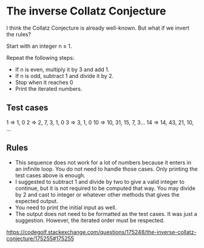 The inverse Collatz Conjecture
==============================

I think the Collatz Conjecture is already well-known. But what if
we invert the rules?

Start with an integer n &#x2265; 1.

Repeat the following steps:

* If n is even, multiply it by 3 and add 1.
* If n is odd, subtract 1 and divide it by 2.
* Stop when it reaches 0
* Print the iterated numbers.

Test cases
----------

 1  =>  1, 0
 2  =>  2, 7, 3, 1, 0
 3  =>  3, 1, 0
10  =>  10, 31, 15, 7, 3...
14  =>  14, 43, 21, 10, ...


Rules
-----

* This sequence does not work for a lot of numbers because it enters
  in an infinite loop. You do not need to handle those cases. Only
  printing the test cases above is enough.
* I suggested to subtract 1 and divide by two to give a valid integer
  to continue, but it is not required to be computed that way. You
  may divide by 2 and cast to integer or whatever other methods that
  gives the expected output.
* You need to print the initial input as well.
* The output does not need to be formatted as the test cases. It
  was just a suggestion. However, the iterated order must be respected.


https://codegolf.stackexchange.com/questions/175248/the-inverse-collatz-conjecture/175255#175255
